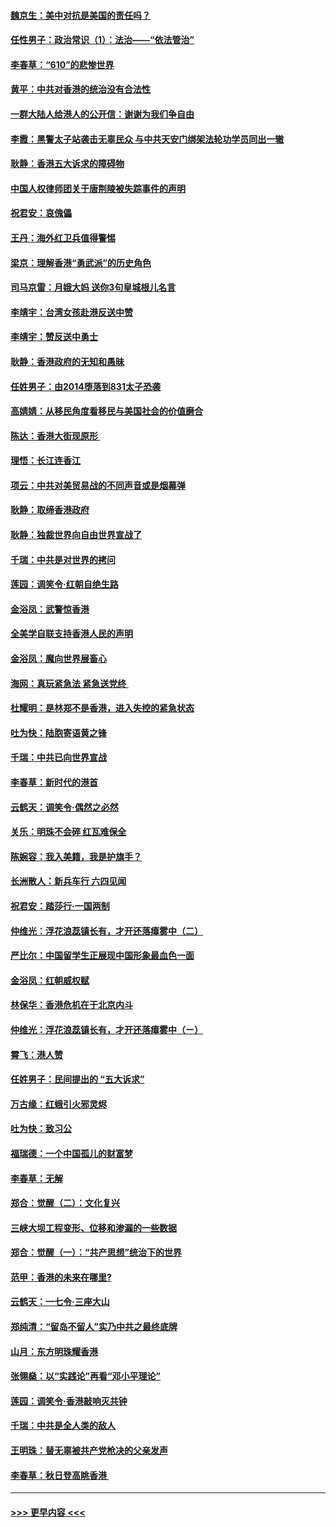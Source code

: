 #### [魏京生：美中对抗是美国的责任吗？](../pages/nsc993/n11500723.md?t=09051311) 
#### [任性男子：政治常识（1）：法治——“依法管治”](../pages/nsc993/n11500791.md?t=09051311) 
#### [李春草：“610”的悲惨世界](../pages/nsc993/n11501141.md?t=09051311) 
#### [黄平：中共对香港的统治没有合法性](../pages/nsc993/n11499473.md?t=09051311) 
#### [一群大陆人给港人的公开信：谢谢为我们争自由](../pages/nsc993/n11500402.md?t=09051311) 
#### [李霞：黑警太子站袭击无辜民众 与中共天安门绑架法轮功学员同出一辙](../pages/nsc993/n11499805.md?t=09051311) 
#### [耿静：香港五大诉求的障碍物](../pages/nsc993/n11497578.md?t=09051311) 
#### [中国人权律师团关于唐荆陵被失踪事件的声明](../pages/nsc993/n11500014.md?t=09051311) 
#### [祝君安：哀傀儡](../pages/nsc993/n11499776.md?t=09051311) 
#### [王丹：海外红卫兵值得警惕](../pages/nsc993/n11498138.md?t=09051311) 
#### [梁京：理解香港“勇武派”的历史角色](../pages/nsc993/n11498006.md?t=09051311) 
#### [司马京雷：月娥大妈  送你3句皇城根儿名言](../pages/nsc993/n11497885.md?t=09051311) 
#### [李靖宇：台湾女孩赴港反送中赞](../pages/nsc993/n11497721.md?t=09051311) 
#### [李靖宇：赞反送中勇士](../pages/nsc993/n11497452.md?t=09051311) 
#### [耿静：香港政府的无知和愚昧](../pages/nsc993/n11494238.md?t=09051311) 
#### [任姓男子：由2014堕落到831太子恐袭](../pages/nsc993/n11496683.md?t=09051311) 
#### [高婧婧：从移民角度看移民与美国社会的价值磨合](../pages/nsc993/n11495757.md?t=09051311) 
#### [陈达：香港大街现原形 ](../pages/nsc993/n11495441.md?t=09051311) 
#### [理悟：长江连香江](../pages/nsc993/n11495377.md?t=09051311) 
#### [项云：中共对美贸易战的不同声音或是烟幕弹](../pages/nsc993/n11494929.md?t=09051311) 
#### [耿静：取缔香港政府](../pages/nsc993/n11494218.md?t=09051311) 
#### [耿静：独裁世界向自由世界宣战了](../pages/nsc993/n11494190.md?t=09051311) 
#### [千瑞：中共是对世界的拷问](../pages/nsc993/n11493021.md?t=09051311) 
#### [莲园：调笑令‧红朝自绝生路](../pages/nsc993/n11493011.md?t=09051311) 
#### [金浴凤：武警惊香港](../pages/nsc993/n11492994.md?t=09051311) 
#### [全美学自联支持香港人民的声明](../pages/nsc993/n11492630.md?t=09051311) 
#### [金浴凤：魔向世界展畜心](../pages/nsc993/n11492599.md?t=09051311) 
#### [海网：真玩紧急法 紧急送党终 ](../pages/nsc993/n11492535.md?t=09051311) 
#### [杜耀明：是林郑不是香港，进入失控的紧急状态](../pages/nsc993/n11491420.md?t=09051311) 
#### [吐为快：陆胞寄语黄之锋](../pages/nsc993/n11491117.md?t=09051311) 
#### [千瑞：中共已向世界宣战](../pages/nsc993/n11490123.md?t=09051311) 
#### [李春草：新时代的港首](../pages/nsc993/n11489864.md?t=09051311) 
#### [云鹤天：调笑令·偶然之必然](../pages/nsc993/n11489701.md?t=09051311) 
#### [关乐：明珠不会碎 红瓦难保全](../pages/nsc993/n11489647.md?t=09051311) 
#### [陈婉容：我入美籍，我是护旗手？](../pages/nsc993/n11487908.md?t=09051311) 
#### [长洲散人：新兵车行 六四见闻](../pages/nsc993/n11487729.md?t=09051311) 
#### [祝君安：踏莎行‧一国两制](../pages/nsc993/n11487699.md?t=09051311) 
#### [仲维光：浮花浪蕊镇长有，才开还落瘴雾中（二）](../pages/nsc993/n11483286.md?t=09051311) 
#### [严比尔：中国留学生正展现中国形象最血色一面](../pages/nsc993/n11485145.md?t=09051311) 
#### [金浴凤：红朝威权赋](../pages/nsc993/n11485191.md?t=09051311) 
#### [林保华：香港危机在于北京内斗](../pages/nsc993/n11484593.md?t=09051311) 
#### [仲维光：浮花浪蕊镇长有，才开还落瘴雾中（ㄧ）](../pages/nsc993/n11483259.md?t=09051311) 
#### [霄飞：港人赞](../pages/nsc993/n11482957.md?t=09051311) 
#### [任姓男子：民间提出的 “五大诉求”](../pages/nsc993/n11482897.md?t=09051311) 
#### [万古缘：红蛾引火邪灵烬](../pages/nsc993/n11482886.md?t=09051311) 
#### [吐为快：致习公](../pages/nsc993/n11482867.md?t=09051311) 
#### [福瑞德：一个中国孤儿的财富梦](../pages/nsc993/n11482817.md?t=09051311) 
#### [李春草：无解](../pages/nsc993/n11482791.md?t=09051311) 
#### [郑合：觉醒（二）：文化复兴](../pages/nsc993/n11478025.md?t=09051311) 
#### [三峡大坝工程变形、位移和渗漏的一些数据](../pages/nsc993/n11478232.md?t=09051311) 
#### [郑合：觉醒（一）：“共产思想”统治下的世界](../pages/nsc993/n11477663.md?t=09051311) 
#### [范甲：香港的未来在哪里?](../pages/nsc993/n11477249.md?t=09051311) 
#### [云鹤天：一七令·三座大山](../pages/nsc993/n11477192.md?t=09051311) 
#### [郑纯清：“留岛不留人”实乃中共之最终底牌](../pages/nsc993/n11476160.md?t=09051311) 
#### [山月：东方明珠耀香港](../pages/nsc993/n11476077.md?t=09051311) 
#### [张翎燊：以“实践论”再看“邓小平理论”](../pages/nsc993/n11475733.md?t=09051311) 
#### [莲园：调笑令‧香港敲响灭共钟](../pages/nsc993/n11475723.md?t=09051311) 
#### [千瑞：中共是全人类的敌人](../pages/nsc993/n11475329.md?t=09051311) 
#### [王明珠：替无辜被共产党枪决的父亲发声](../pages/nsc993/n11474570.md?t=09051311) 
#### [李春草：秋日登高眺香港 ](../pages/nsc993/n11474491.md?t=09051311) 

----
#### [ >>> 更早内容 <<< ](../indexes/nsc993-earlier.md)
